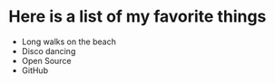 # Here is a list of my favorite things
- Long walks on the beach
- Disco dancing
- Open Source
- GitHub
